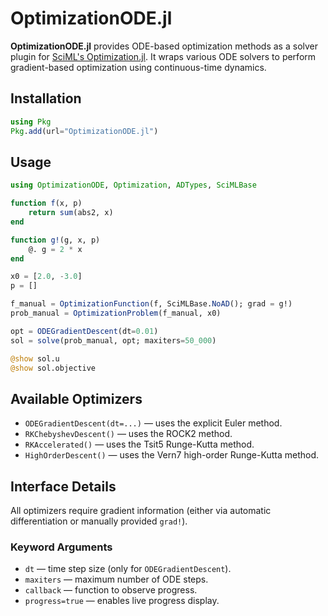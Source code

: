# OptimizationODE.jl

**OptimizationODE.jl** provides ODE-based optimization methods as a solver plugin for [SciML's Optimization.jl](https://github.com/SciML/Optimization.jl). It wraps various ODE solvers to perform gradient-based optimization using continuous-time dynamics.

## Installation

```julia
using Pkg
Pkg.add(url="OptimizationODE.jl")
```

## Usage

```julia
using OptimizationODE, Optimization, ADTypes, SciMLBase

function f(x, p)
    return sum(abs2, x)
end

function g!(g, x, p)
    @. g = 2 * x
end

x0 = [2.0, -3.0]
p = []

f_manual = OptimizationFunction(f, SciMLBase.NoAD(); grad = g!)
prob_manual = OptimizationProblem(f_manual, x0)

opt = ODEGradientDescent(dt=0.01)
sol = solve(prob_manual, opt; maxiters=50_000)

@show sol.u
@show sol.objective
```

## Available Optimizers

* `ODEGradientDescent(dt=...)` — uses the explicit Euler method.
* `RKChebyshevDescent()` — uses the ROCK2 method.
* `RKAccelerated()` — uses the Tsit5 Runge-Kutta method.
* `HighOrderDescent()` — uses the Vern7 high-order Runge-Kutta method.

## Interface Details

All optimizers require gradient information (either via automatic differentiation or manually provided `grad!`).

### Keyword Arguments

* `dt` — time step size (only for `ODEGradientDescent`).
* `maxiters` — maximum number of ODE steps.
* `callback` — function to observe progress.
* `progress=true` — enables live progress display.

